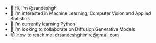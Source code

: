 - 👋 Hi, I’m @sandeshgh
- 👀 I’m interested in Machine Learning, Computer Vision and Applied Statistics
- 🌱 I’m currently learning Python 
- 💞️ I’m looking to collaborate on Diffusion Generative Models
- 📫 How to reach me: drsandeshghimire@gmail.com

<!---
sandeshgh/sandeshgh is a ✨ special ✨ repository because its `README.md` (this file) appears on your GitHub profile.
You can click the Preview link to take a look at your changes.
--->
